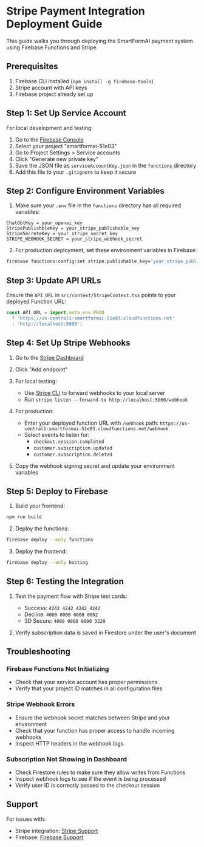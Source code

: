 # Stripe Payment Integration Deployment Guide

This guide walks you through deploying the SmartFormAI payment system using Firebase Functions and Stripe.

## Prerequisites

1. Firebase CLI installed (`npm install -g firebase-tools`)
2. Stripe account with API keys
3. Firebase project already set up

## Step 1: Set Up Service Account

For local development and testing:

1. Go to the [Firebase Console](https://console.firebase.google.com/)
2. Select your project "smartformai-51e03"
3. Go to Project Settings > Service accounts
4. Click "Generate new private key"
5. Save the JSON file as `serviceAccountKey.json` in the `functions` directory
6. Add this file to your `.gitignore` to keep it secure

## Step 2: Configure Environment Variables

1. Make sure your `.env` file in the `functions` directory has all required variables:
```
ChatGbtKey = your_openai_key
StripePublishbleKey = your_stripe_publishable_key
StripeSecreteKey = your_stripe_secret_key
STRIPE_WEBHOOK_SECRET = your_stripe_webhook_secret
```

2. For production deployment, set these environment variables in Firebase:
```bash
firebase functions:config:set stripe.publishable_key="your_stripe_publishable_key" stripe.secret_key="your_stripe_secret_key" stripe.webhook_secret="your_stripe_webhook_secret" openai.key="your_openai_key"
```

## Step 3: Update API URLs

Ensure the `API_URL` in `src/context/StripeContext.tsx` points to your deployed Function URL:

```javascript
const API_URL = import.meta.env.PROD 
  ? 'https://us-central1-smartformai-51e03.cloudfunctions.net' 
  : 'http://localhost:5000';
```

## Step 4: Set Up Stripe Webhooks

1. Go to the [Stripe Dashboard](https://dashboard.stripe.com/webhooks)
2. Click "Add endpoint"
3. For local testing:
   - Use [Stripe CLI](https://stripe.com/docs/stripe-cli) to forward webhooks to your local server
   - Run `stripe listen --forward-to http://localhost:5000/webhook`

4. For production:
   - Enter your deployed function URL with `/webhook` path:
     `https://us-central1-smartformai-51e03.cloudfunctions.net/webhook`
   - Select events to listen for:
     - `checkout.session.completed`
     - `customer.subscription.updated`
     - `customer.subscription.deleted`
5. Copy the webhook signing secret and update your environment variables

## Step 5: Deploy to Firebase

1. Build your frontend:
```bash
npm run build
```

2. Deploy the functions:
```bash
firebase deploy --only functions
```

3. Deploy the frontend:
```bash
firebase deploy --only hosting
```

## Step 6: Testing the Integration

1. Test the payment flow with Stripe test cards:
   - Success: `4242 4242 4242 4242`
   - Decline: `4000 0000 0000 0002`
   - 3D Secure: `4000 0000 0000 3220`

2. Verify subscription data is saved in Firestore under the user's document

## Troubleshooting

### Firebase Functions Not Initializing
- Check that your service account has proper permissions
- Verify that your project ID matches in all configuration files

### Stripe Webhook Errors
- Ensure the webhook secret matches between Stripe and your environment
- Check that your function has proper access to handle incoming webhooks
- Inspect HTTP headers in the webhook logs

### Subscription Not Showing in Dashboard
- Check Firestore rules to make sure they allow writes from Functions
- Inspect webhook logs to see if the event is being processed
- Verify user ID is correctly passed to the checkout session

## Support

For issues with:
- Stripe integration: [Stripe Support](https://support.stripe.com/)
- Firebase: [Firebase Support](https://firebase.google.com/support) 